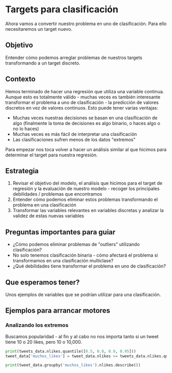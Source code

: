 # Targets para clasificación
Ahora vamos a convertir nuestro problema en uno de clasificación. Para ello necesitaremos un target nuevo.

## Objetivo
Entender cómo podemos arreglar problemas de nuestros targets transformando a un target discreto.

## Contexto
Hemos terminado de hacer una regresión que utiliza una variable continua. Aunque esto es totalmente válido - muchas veces es también interesante transformar el problema a uno de clasificación - la predicción de valores discretos en vez de valores continuos. Esto puede tener varias ventajas:

* Muchas veces nuestras decisiones se basan en una clasificación de algo (finalmente la toma de decisiones es algo binario, o haces algo o no lo haces)
* Muchas veces es más fácil de interpretar una clasificación
* Las clasificaciones sufren menos de los datos "extremos"

Para empezar nos toca volver a hacer un análisis similar al que hicimos para determinar el target para nuestra regresión.

## Estrategia

1. Revisar el objetivo del modelo, el análisis que hicimos para el target de regresión y la evaluación de nuestro modelo - recoger los principales debilidades / problemas que encontramos
2. Entender cómo podemos eliminar estos problemas transformando el problema en una clasificación
3. Transformar las variables relevantes en variables discretas y analizar la validez de estas nuevas variables

## Preguntas importantes para guiar

* ¿Cómo podemos eliminar problemas de "outliers" utilizando clasificación?
* No solo tenemos clasificación binaria - cómo afectará el problema si transformamos en una clasificación multiclase?
* ¿Qué debilidades tiene transformar el problema en uno de clasificación?

## Que esperamos tener?
Unos ejemplos de variables que se podrían utilizar para una clasificación.

## Ejemplos para arrancar motores

### Analizando los extremos
Buscamos popularidad - al fin y al cabo no nos importa tanto si un tweet tiene 10 o 20 likes, pero 10 o 10,000.

```python
print(tweets_data.nlikes.quantile([0.5, 0.8, 0.9, 0.95]))
tweet_data['muchos_likes'] = tweet_data.nlikes >= tweets_data.nlikes.quantile(0.9)

print(tweet_data.groupby('muchos_likes').nlikes.describe())
```
